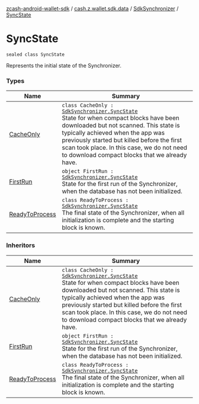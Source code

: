 [zcash-android-wallet-sdk](../../../index.md) / [cash.z.wallet.sdk.data](../../index.md) / [SdkSynchronizer](../index.md) / [SyncState](./index.md)

# SyncState

`sealed class SyncState`

Represents the initial state of the Synchronizer.

### Types

| Name | Summary |
|---|---|
| [CacheOnly](-cache-only/index.md) | `class CacheOnly : `[`SdkSynchronizer.SyncState`](./index.md)<br>State for when compact blocks have been downloaded but not scanned. This state is typically achieved when the app was previously started but killed before the first scan took place. In this case, we do not need to download compact blocks that we already have. |
| [FirstRun](-first-run.md) | `object FirstRun : `[`SdkSynchronizer.SyncState`](./index.md)<br>State for the first run of the Synchronizer, when the database has not been initialized. |
| [ReadyToProcess](-ready-to-process/index.md) | `class ReadyToProcess : `[`SdkSynchronizer.SyncState`](./index.md)<br>The final state of the Synchronizer, when all initialization is complete and the starting block is known. |

### Inheritors

| Name | Summary |
|---|---|
| [CacheOnly](-cache-only/index.md) | `class CacheOnly : `[`SdkSynchronizer.SyncState`](./index.md)<br>State for when compact blocks have been downloaded but not scanned. This state is typically achieved when the app was previously started but killed before the first scan took place. In this case, we do not need to download compact blocks that we already have. |
| [FirstRun](-first-run.md) | `object FirstRun : `[`SdkSynchronizer.SyncState`](./index.md)<br>State for the first run of the Synchronizer, when the database has not been initialized. |
| [ReadyToProcess](-ready-to-process/index.md) | `class ReadyToProcess : `[`SdkSynchronizer.SyncState`](./index.md)<br>The final state of the Synchronizer, when all initialization is complete and the starting block is known. |
